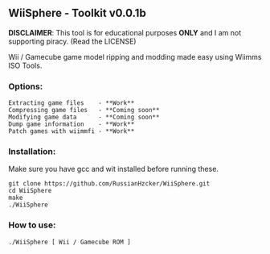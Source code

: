 ## WiiSphere - Toolkit v0.0.1b

**DISCLAIMER**: This tool is for educational purposes **ONLY** and I am not supporting piracy. (Read the LICENSE)

Wii / Gamecube game model ripping and modding made easy using Wiimms ISO Tools.

### Options:
```
Extracting game files    - **Work**
Compressing game files   - **Coming soon**
Modifying game data      - **Coming soon**
Dump game information    - **Work**
Patch games with wiimmfi - **Work**
```



### Installation:
Make sure you have gcc and wit installed before running these.
```
git clone https://github.com/RussianHzcker/WiiSphere.git
cd WiiSphere
make
./WiiSphere
```

### How to use:
```
./WiiSphere [ Wii / Gamecube ROM ]
```
